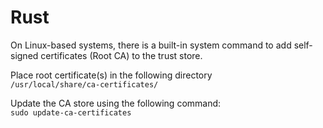 # Rust
On Linux-based systems, there is a built-in system command to add self-signed certificates (Root CA) to the trust store.

Place root certificate(s) in the following directory\
```/usr/local/share/ca-certificates/```

Update the CA store using the following command:\
```sudo update-ca-certificates```
